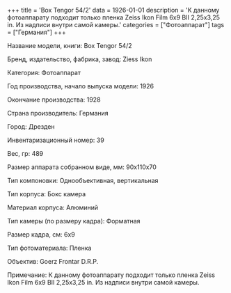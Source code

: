 +++
title = 'Box Tengor 54/2'
data = 1926-01-01
description = 'К данному фотоаппарату подходит только пленка Zeiss Ikon Film 6x9 BII 2,25x3,25 in.  Из надписи внутри самой камеры.'
categories = ["Фотоаппарат"]
tags = ["Германия"]
+++

Название модели, книги: Box Tengor 54/2

Бренд, издательство, фабрика, завод: Ziess Ikon

Категория: Фотоаппарат

Год производства, начало выпуска модели: 1926

Окончание производства: 1928

Страна производитель: Германия

Город: Дрезден

Инвентаризационный номер: 39

Вес, гр: 489

Размер аппарата  собранном виде, мм: 90х110х70

Тип компоновки: Однообъективная, вертикальная

Тип корпуса: Бокс камера

Материал корпуса: Алюминий

Тип камеры (по размеру кадра): Форматная

Размер кадра, см: 6х9

Тип фотоматериала: Пленка

Объектив: Goerz Frontar
 D.R.P.

Примечание: К данному фотоаппарату подходит только пленка Zeiss Ikon Film 6x9 BII 2,25x3,25 in. 
Из надписи внутри самой камеры.

